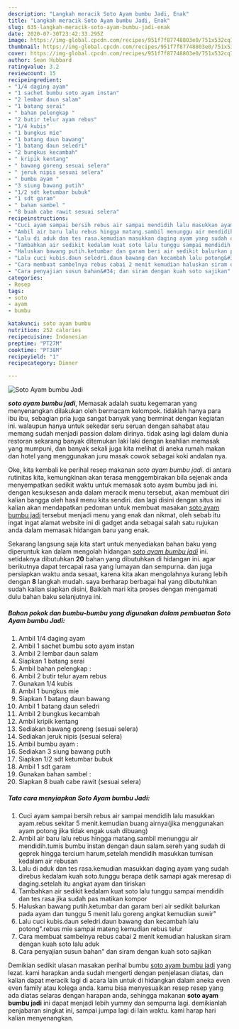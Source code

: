 ```yaml
---
description: "Langkah meracik Soto Ayam bumbu Jadi, Enak"
title: "Langkah meracik Soto Ayam bumbu Jadi, Enak"
slug: 635-langkah-meracik-soto-ayam-bumbu-jadi-enak
date: 2020-07-30T23:42:33.295Z
image: https://img-global.cpcdn.com/recipes/951f7f87748803e0/751x532cq70/soto-ayam-bumbu-jadi-foto-resep-utama.jpg
thumbnail: https://img-global.cpcdn.com/recipes/951f7f87748803e0/751x532cq70/soto-ayam-bumbu-jadi-foto-resep-utama.jpg
cover: https://img-global.cpcdn.com/recipes/951f7f87748803e0/751x532cq70/soto-ayam-bumbu-jadi-foto-resep-utama.jpg
author: Sean Hubbard
ratingvalue: 3.2
reviewcount: 15
recipeingredient:
- "1/4 daging ayam"
- "1 sachet bumbu soto ayam instan"
- "2 lembar daun salam"
- "1 batang serai"
- " bahan pelengkap "
- "2 butir telur ayam rebus"
- "1/4 kubis"
- "1 bungkus mie"
- "1 batang daun bawang"
- "1 batang daun seledri"
- "2 bungkus kecambah"
- " kripik kentang"
- " bawang goreng sesuai selera"
- " jeruk nipis sesuai selera"
- " bumbu ayam "
- "3 siung bawang putih"
- "1/2 sdt ketumbar bubuk"
- "1 sdt garam"
- " bahan sambel "
- "8 buah cabe rawit sesuai selera"
recipeinstructions:
- "Cuci ayam sampai bersih rebus air sampai mendidih lalu masukkan ayam.rebus sekitar 5 menit.kemudian buang airnya(jika menggunakan ayam potong jika tidak engak usah dibuang)"
- "Ambil air baru lalu rebus hingga matang.sambil menunggu air mendidih.tumis bumbu instan dengan daun salam.sereh yang sudah di geprek hingga tercium harum,setelah mendidih masukkan tumisan kedalam air rebusan"
- "Lalu di aduk dan tes rasa.kemudian masukkan daging ayam yang sudah direbus kedalam kuah soto.tunggu berapa detik samapi agak meresap di daging.setelah itu angkat ayam dan tiriskan"
- "Tambahkan air sedikit kedalam kuat soto lalu tunggu sampai mendidih dan tes rasa jika sudah pas matikan kompor"
- "Haluskan bawang putih.ketumbar dan garam beri air sedikit balurkan pada ayam dan tunggu 5 menit lalu goreng angkat kemudian suwir&#34;"
- "Lalu cuci kubis.daun seledri.daun bawang dan kecambah lalu potong&#34;.rebus mie sampai mateng kemudian rebus telur"
- "Cara membuat sambelnya rebus cabai 2 menit kemudian haluskan siram dengan kuah soto lalu aduk"
- "Cara penyajian susun bahan&#34; dan siram dengan kuah soto sajikan"
categories:
- Resep
tags:
- soto
- ayam
- bumbu

katakunci: soto ayam bumbu 
nutrition: 252 calories
recipecuisine: Indonesian
preptime: "PT27M"
cooktime: "PT38M"
recipeyield: "1"
recipecategory: Dinner

---
```



![Soto Ayam bumbu Jadi](https://img-global.cpcdn.com/recipes/951f7f87748803e0/751x532cq70/soto-ayam-bumbu-jadi-foto-resep-utama.jpg)

<b><i>soto ayam bumbu jadi</i></b>, Memasak adalah suatu kegemaran yang menyenangkan dilakukan oleh bermacam kelompok. tidaklah hanya para ibu ibu, sebagian pria juga sangat banyak yang berminat dengan kegiatan ini. walaupun hanya untuk sekedar seru seruan dengan sahabat atau memang sudah menjadi passion dalam dirinya. tidak asing lagi dalam dunia restoran sekarang banyak ditemukan laki laki dengan keahlian memasak yang mumpuni, dan banyak sekali juga kita melihat di aneka rumah makan dan hotel yang menggunakan juru masak cowok sebagai koki andalan nya.

Oke, kita kembali ke perihal resep makanan <i>soto ayam bumbu jadi</i>. di antara rutinitas kita, kemungkinan akan terasa menggembirakan bila sejenak anda menyempatkan sedikit waktu untuk memasak soto ayam bumbu jadi ini. dengan kesuksesan anda dalam meracik menu tersebut, akan membuat diri kalian bangga oleh hasil menu kita sendiri. dan lagi disini dengan situs ini kalian akan mendapatkan pedoman untuk membuat masakan <u>soto ayam bumbu jadi</u> tersebut menjadi menu yang enak dan nikmat, oleh sebab itu ingat ingat alamat website ini di gadget anda sebagai salah satu rujukan anda dalam memasak hidangan baru yang enak.




Sekarang langsung saja kita start untuk menyediakan bahan baku yang diperuntuk kan dalam mengolah hidangan <u><i>soto ayam bumbu jadi</i></u> ini. setidaknya dibutuhkan <b>20</b> bahan yang dibutuhkan di hidangan ini. agar berikutnya dapat tercapai rasa yang lumayan dan sempurna. dan juga persiapkan waktu anda sesaat, karena kita akan mengolahnya kurang lebih dengan <b>8</b> langkah mudah. saya berharap berbagai hal yang dibutuhkan sudah kalian siapkan disini, Baiklah mari kita proses dengan mengamati dulu bahan baku selanjutnya ini.

<!--inarticleads1-->

##### Bahan pokok dan bumbu-bumbu yang digunakan dalam pembuatan Soto Ayam bumbu Jadi:

1. Ambil 1/4 daging ayam
1. Ambil 1 sachet bumbu soto ayam instan
1. Ambil 2 lembar daun salam
1. Siapkan 1 batang serai
1. Ambil  bahan pelengkap :
1. Ambil 2 butir telur ayam rebus
1. Gunakan 1/4 kubis
1. Ambil 1 bungkus mie
1. Siapkan 1 batang daun bawang
1. Ambil 1 batang daun seledri
1. Ambil 2 bungkus kecambah
1. Ambil  kripik kentang
1. Sediakan  bawang goreng (sesuai selera)
1. Sediakan  jeruk nipis (sesuai selera)
1. Ambil  bumbu ayam :
1. Sediakan 3 siung bawang putih
1. Siapkan 1/2 sdt ketumbar bubuk
1. Ambil 1 sdt garam
1. Gunakan  bahan sambel :
1. Siapkan 8 buah cabe rawit (sesuai selera)




<!--inarticleads2-->

##### Tata cara menyiapkan Soto Ayam bumbu Jadi:

1. Cuci ayam sampai bersih rebus air sampai mendidih lalu masukkan ayam.rebus sekitar 5 menit.kemudian buang airnya(jika menggunakan ayam potong jika tidak engak usah dibuang)
1. Ambil air baru lalu rebus hingga matang.sambil menunggu air mendidih.tumis bumbu instan dengan daun salam.sereh yang sudah di geprek hingga tercium harum,setelah mendidih masukkan tumisan kedalam air rebusan
1. Lalu di aduk dan tes rasa.kemudian masukkan daging ayam yang sudah direbus kedalam kuah soto.tunggu berapa detik samapi agak meresap di daging.setelah itu angkat ayam dan tiriskan
1. Tambahkan air sedikit kedalam kuat soto lalu tunggu sampai mendidih dan tes rasa jika sudah pas matikan kompor
1. Haluskan bawang putih.ketumbar dan garam beri air sedikit balurkan pada ayam dan tunggu 5 menit lalu goreng angkat kemudian suwir&#34;
1. Lalu cuci kubis.daun seledri.daun bawang dan kecambah lalu potong&#34;.rebus mie sampai mateng kemudian rebus telur
1. Cara membuat sambelnya rebus cabai 2 menit kemudian haluskan siram dengan kuah soto lalu aduk
1. Cara penyajian susun bahan&#34; dan siram dengan kuah soto sajikan




Demikian sedikit ulasan masakan perihal bumbu <u>soto ayam bumbu jadi</u> yang lezat. kami harapkan anda sudah mengerti dengan penjelasan diatas, dan kalian dapat meracik lagi di acara lain untuk di hidangkan dalam aneka even even family atau kolega anda. kamu bisa menyesuaikan resep resep yang ada diatas selaras dengan harapan anda, sehingga makanan <b>soto ayam bumbu jadi</b> ini dapat menjadi lebih yummy dan sempurna lagi. demikianlah penjabaran singkat ini, sampai jumpa lagi di lain waktu. kami harap hari kalian menyenangkan.
